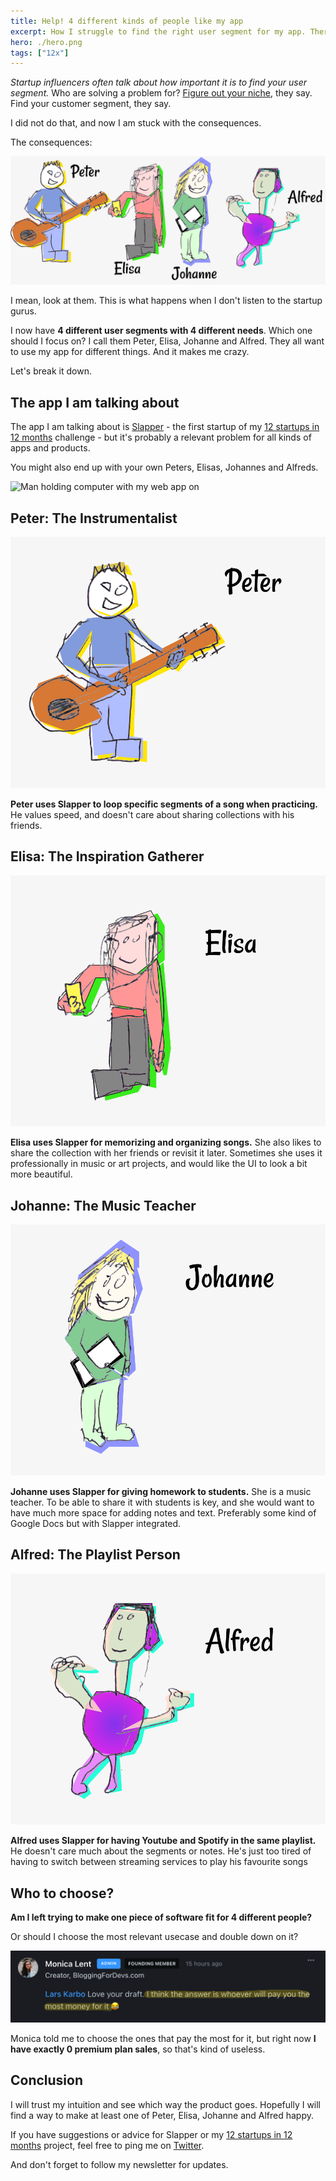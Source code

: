 ```yaml
---
title: Help! 4 different kinds of people like my app
excerpt: How I struggle to find the right user segment for my app. There are 4 different types of people that like it for different reasons.
hero: ./hero.png
tags: ["12x"]
---
```


*Startup influencers often talk about how important it is to find your user segment.* Who are solving a problem for? [Figure out your niche](https://thebootstrappedfounder.com/finding-a-market-to-build-a-saas/), they say. Find your customer segment, they say.

I did not do that, and now I am stuck with the consequences.

The consequences:

![](./4-users.png)

I mean, look at them. This is what happens when I don't listen to the startup gurus.

I now have **4 different user segments with 4 different needs**. Which one should I focus on? I call them Peter, Elisa, Johanne and Alfred. They all want to use my app for different things. And it makes me crazy.

Let's break it down.

## The app I am talking about

The app I am talking about is [Slapper](https://slapper.io) - the first startup of my [12 startups in 12 months](https://larskarbo.no/12-startups-12-months/) challenge - but it's probably a relevant problem for all kinds of apps and products.

You might also end up with your own Peters, Elisas, Johannes and Alfreds.

![Man holding computer with my web app on](./slapper2.png)

## Peter: The Instrumentalist

![Dude with a guitar, looping a segment and practicing](./peter.png)

**Peter uses Slapper to loop specific segments of a song when practicing.** He values speed, and doesn't care about sharing collections with his friends.

## Elisa: The Inspiration Gatherer

![Drawing: Woman listening to music and taking notes.](./elisa.png)

**Elisa uses Slapper for memorizing and organizing songs.** She also likes to share the collection with her friends or revisit it later. Sometimes she uses it professionally in music or art projects, and would like the UI to look a bit more beautiful.

## Johanne: The Music Teacher

![Drawing: Woman listening to music and taking notes.](./johanne.png)

**Johanne uses Slapper for giving homework to students.** She is a music teacher. To be able to share it with students is key, and she would want to have much more space for adding notes and text. Preferably some kind of Google Docs but with Slapper integrated.

## Alfred: The Playlist Person

![Drawing: dude listening to music.](./alfred.png)

**Alfred uses Slapper for having Youtube and Spotify in the same playlist.** He doesn't care much about the segments or notes. He's just too tired of having to switch between streaming services to play his favourite songs

## Who to choose?

**Am I left trying to make one piece of software fit for 4 different people?**

Or should I choose the most relevant usecase and double down on it?

![](./monica-comment.png)

Monica told me to choose the ones that pay the most for it, but right now **I have exactly 0 premium plan sales**, so that's kind of useless.

## Conclusion

I will trust my intuition and see which way the product goes. Hopefully I will find a way to make at least one of Peter, Elisa, Johanne and Alfred happy.

If you have suggestions or advice for Slapper or my [12 startups in 12 months](https://larskarbo.no/12-startups-12-months/) project, feel free to ping me on [Twitter](https://twitter.com/larskarbo).

And don't forget to follow my newsletter for updates.